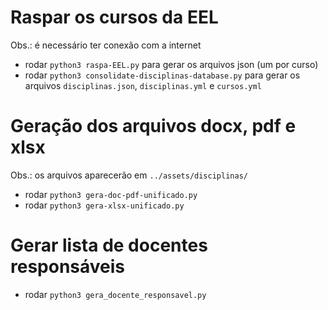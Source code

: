 # Raspar os cursos da EEL

Obs.: é necessário ter conexão com a internet

- rodar `python3 raspa-EEL.py` para gerar os arquivos json (um por curso)
- rodar `python3 consolidate-disciplinas-database.py` para gerar os arquivos `disciplinas.json`, `disciplinas.yml` e `cursos.yml`

# Geração dos arquivos docx, pdf e xlsx

Obs.: os arquivos aparecerão em `../assets/disciplinas/`

- rodar `python3 gera-doc-pdf-unificado.py`
- rodar `python3 gera-xlsx-unificado.py`

# Gerar lista de docentes responsáveis

- rodar `python3 gera_docente_responsavel.py`
